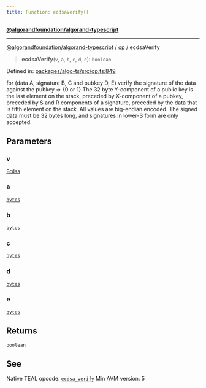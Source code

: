 ```yaml
---
title: Function: ecdsaVerify()
---
```


[**@algorandfoundation/algorand-typescript**](../../README)

***

[@algorandfoundation/algorand-typescript](../../README) / [op](../README) / ecdsaVerify



> **ecdsaVerify**(`v`, `a`, `b`, `c`, `d`, `e`): `boolean`

Defined in: [packages/algo-ts/src/op.ts:849](https://github.com/algorandfoundation/puya-ts/blob/main/packages/algo-ts/src/op.ts#L849)

for (data A, signature B, C and pubkey D, E) verify the signature of the data against the pubkey => {0 or 1}
The 32 byte Y-component of a public key is the last element on the stack, preceded by X-component of a pubkey, preceded by S and R components of a signature, preceded by the data that is fifth element on the stack. All values are big-endian encoded. The signed data must be 32 bytes long, and signatures in lower-S form are only accepted.

## Parameters

### v

[`Ecdsa`](../enumerations/Ecdsa)

### a

[`bytes`](../../index/type-aliases/bytes)

### b

[`bytes`](../../index/type-aliases/bytes)

### c

[`bytes`](../../index/type-aliases/bytes)

### d

[`bytes`](../../index/type-aliases/bytes)

### e

[`bytes`](../../index/type-aliases/bytes)

## Returns

`boolean`

## See

Native TEAL opcode: [`ecdsa_verify`](https://developer.algorand.org/docs/get-details/dapps/avm/teal/opcodes/v10/#ecdsa_verify)
Min AVM version: 5